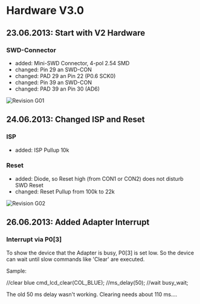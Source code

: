 # Hardware V3.0

## 23.06.2013: Start with V2 Hardware

### SWD-Connector

* added:   Mini-SWD Connector, 4-pol 2.54 SMD
* changed: Pin 29 an SWD-CON
* changed: PAD 29 an Pin 22 (P0.6 SCK0)
* changed: Pin 39 an SWD-CON
* changed: PAD 39 an Pin 30 (AD6)

![Revision G01](https://raw.github.com/GSNT/TFT-Stuff/master/Hardware/TFT-Watterott/MI0283QT_v20.jpg)

## 24.06.2013: Changed ISP and Reset

### ISP

* added:   ISP Pullup 10k

### Reset

* added:   Diode, so Reset high (from CON1 or CON2) does not disturb SWD Reset
* changed: Reset Pullup from 100k to 22k

![Revision G02](https://raw.github.com/GSNT/TFT-Stuff/master/Hardware/TFT-Watterott/Reset_ISP.jpg)

## 26.06.2013: Added Adapter Interrupt

### Interrupt via P0[3]

To show the device that the Adapter is busy, P0[3] is set low. So the device can wait until slow commands like 'Clear' are executed.

Sample:

//clear blue
cmd_lcd_clear(COL_BLUE);
//ms_delay(50);
//wait
busy_wait;

 The old 50 ms delay wasn't working. Clearing needs about 110 ms....